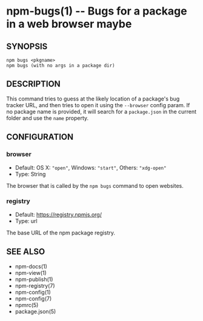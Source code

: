 npm-bugs(1) -- Bugs for a package in a web browser maybe
========================================================














<extoc></extoc>

## SYNOPSIS

    npm bugs <pkgname>
    npm bugs (with no args in a package dir)

## DESCRIPTION

This command tries to guess at the likely location of a package's
bug tracker URL, and then tries to open it using the `--browser`
config param. If no package name is provided, it will search for
a `package.json` in the current folder and use the `name` property.

## CONFIGURATION

### browser

* Default: OS X: `"open"`, Windows: `"start"`, Others: `"xdg-open"`
* Type: String

The browser that is called by the `npm bugs` command to open websites.

### registry

* Default: https://registry.npmjs.org/
* Type: url

The base URL of the npm package registry.


## SEE ALSO

* npm-docs(1)
* npm-view(1)
* npm-publish(1)
* npm-registry(7)
* npm-config(1)
* npm-config(7)
* npmrc(5)
* package.json(5)
